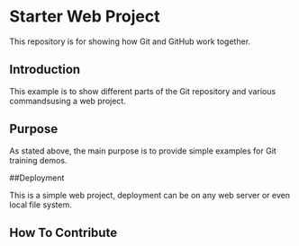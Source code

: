 # Starter Web Project

This repository is for showing how Git and GitHub work together.

## Introduction

This example is to show different parts of the Git repository and various commandsusing a web project.

## Purpose

As stated above, the main purpose is to provide simple examples for Git training demos.

##Deployment

This is a simple web project, deployment can be on any web server or even local file system.

## How To Contribute 

